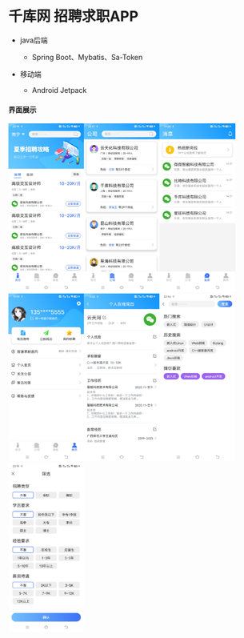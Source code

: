 # 千库网 招聘求职APP

- java后端
  - Spring Boot、Mybatis、Sa-Token

- 移动端
  - Android Jetpack



#### 界面展示

<img src="/images/home.jpg" width="30%" /><img src="/images/company.jpg" width="30%" /><img src="/images/message.jpg" width="30%" />
<img src="/images/mine.jpg" width="30%" /><img src="/images/resume.jpg" width="30%" /><img src="/images/search.jpg" width="30%" />
<img src="/images/filter.jpg" width="30%" />

